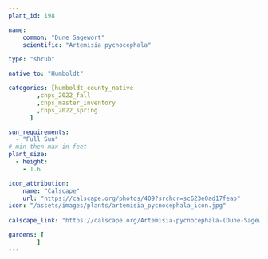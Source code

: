 ```yaml
---
plant_id: 198 

name: 
    common: "Dune Sagewort" 
    scientific: "Artemisia pycnocephala"  

type: "shrub"

native_to: "Humboldt"

categories: [humboldt_county_native
        ,cnps_2022_fall
        ,cnps_master_inventory
        ,cnps_2022_spring
      ]

sun_requirements:
  - "Full Sun"
# min then max in feet
plant_size:
  - height: 
    - 1.6 

icon_attribution: 
    name: "Calscape"
    url: "https://calscape.org/photos/409?srchcr=sc623e0ad17feab"
icon: "/assets/images/plants/artemisia_pycnocephala_icon.jpg"
 
calscape_link: "https://calscape.org/Artemisia-pycnocephala-(Dune-Sagewort)"

gardens: [
        ]
---
```

